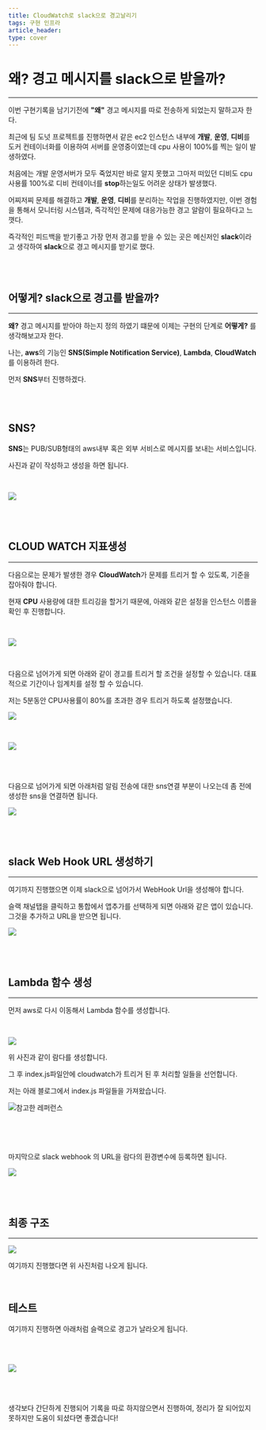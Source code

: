```yaml
---
title: CloudWatch로 slack으로 경고날리기
tags: 구현 인프라
article_header:
type: cover
---
```


# 왜? 경고 메시지를 slack으로 받을까?

---

이번 구현기록을 남기기전에 **"왜"** 경고 메시지를 따로 전송하게 되었는지 말하고자 한다.

최근에 팀 도넛 프로젝트를 진행하면서 같은 ec2 인스턴스 내부에 **개발**, **운영**, **디비**를 도커 컨테이너화를 이용하여
서버를 운영중이였는데 cpu 사용이 100%를 찍는 일이 발생하였다.

처음에는 개발 운영서버가 모두 죽었지만 바로 알지 못했고
그마저 떠있던 디비도 cpu 사용률 100%로 디비 컨테이너를 **stop**하는일도 어려운 상태가 발생했다.

어찌저찌 문제를 해결하고 **개발**, **운영**, **디비**를 분리하는 작업을 진행하였지만, 이번 경험을 통해서 모니터링 시스템과,
즉각적인 문제에 대응가능한 경고 알람이 필요하다고 느꼇다.

즉각적인 피드백을 받기좋고 가장 먼저 경고를 받을 수 있는 곳은 메신저인 **slack**이라고 생각하여 **slack**으로 경고 메시지를 받기로 했다.

<br><br>

## 어떻게? slack으로 경고를 받을까?

---

**왜?** 경고 메시지를 받아야 하는지 정의 하였기 떄문에 이제는 구현의 단계로 **어떻게?** 를 생각해보고자 한다.

나는, **aws**의 기능인 **SNS(Simple Notification Service)**, **Lambda**, **CloudWatch**를 이용하려 한다.

먼저 **SNS**부터 진행하겠다.

<br>
<br>

## SNS?

**SNS**는 PUB/SUB형태의 aws내부 혹은 외부 서비스로 메시지를 보내는 서비스입니다.

사진과 같이 작성하고 생성을 하면 됩니다.

<br>

![](https://raw.githubusercontent.com/jickDo/picture/master/Infra/slack알람/sns.png)

<br>
<br>

## CLOUD WATCH 지표생성

---

다음으로는 문제가 발생한 경우 **CloudWatch**가 문제를 트리거 할 수 있도록, 기준을 잡아줘야 합니다.

현재 **CPU** 사용량에 대한 트리깅을 할거기 때문에, 아래와 같은 설정을 인스턴스 이름을 확인 후 진행합니다.

<br>

![](https://raw.githubusercontent.com/jickDo/picture/master/Infra/slack알람/cloudwatch.png)

<br>

다음으로 넘어가게 되면 아래와 같이 경고를 트리거 할 조건을 설정할 수 있습니다. 대표적으로 기간이나 임계치를 설정 할 수 있습니다.

저는 5분동안 CPU사용률이 80%를 초과한 경우 트리거 하도록 설정했습니다.

![](https://raw.githubusercontent.com/jickDo/picture/master/Infra/slack알람/condition2.png)


<br>

![](https://raw.githubusercontent.com/jickDo/picture/master/Infra/slack알람/condition.png)


<br>
<br>

다음으로 넘어가게 되면 아래처럼 알림 전송에 대한 sns연결 부분이 나오는데 좀 전에 생성한 sns을 연결하면 됩니다.

![](https://raw.githubusercontent.com/jickDo/picture/master/Infra/slack알람/connection.png)


<br>
<br>

## slack Web Hook URL 생성하기

---

여기까지 진행했으면 이제 slack으로 넘어가서 WebHook Url을 생성해야 합니다.

슬랙 채널탭을 클릭하고 통합에서 앱추가를 선택하게 되면 아래와 같은 앱이 있습니다. 그것을 추가하고 URL을 받으면 됩니다.

![](https://raw.githubusercontent.com/jickDo/picture/master/Infra/slack알람/webhook.png)

<br>
<br>

## Lambda 함수 생성

---

먼저 aws로 다시 이동해서 Lambda 함수를 생성합니다.

<br>

![](https://raw.githubusercontent.com/jickDo/picture/master/Infra/slack알람/lambda.png)

위 사진과 같이 람다를 생성합니다.

그 후 index.js파일안에 cloudwatch가 트리거 된 후 처리할 일들을 선언합니다.

저는 아래 블로그에서 index.js 파일들을 가져왔습니다.

![참고한 레퍼런스](https://diddl.tistory.com/184#toc-SNS(Simple%20Notification%20Service)%20%EC%A3%BC%EC%A0%9C%20%EC%83%9D%EC%84%B1)

<br>
<br>
<br>

마지막으로 slack webhook 의 URL을 람다의 환경변수에 등록하면 됩니다.

![](https://raw.githubusercontent.com/jickDo/picture/master/Infra/slack알람/state.png)

<br>
<br>

## 최종 구조

---

![](https://raw.githubusercontent.com/jickDo/picture/master/Infra/slack알람/final.png)

여기까지 진행했다면 위 사진처럼 나오게 됩니다.

<br>

## 테스트

여기까지 진행하면 아래처럼 슬랙으로 경고가 날라오게 됩니다.

<br>
<br>

![](https://raw.githubusercontent.com/jickDo/picture/master/Infra/slack알람/test.png)

<br>
<br>

생각보다 간단하게 진행되어 기록을 따로 하지않으면서 진행하여, 정리가 잘 되어있지 못하지만 도움이 되셨다면 좋겠습니다!
